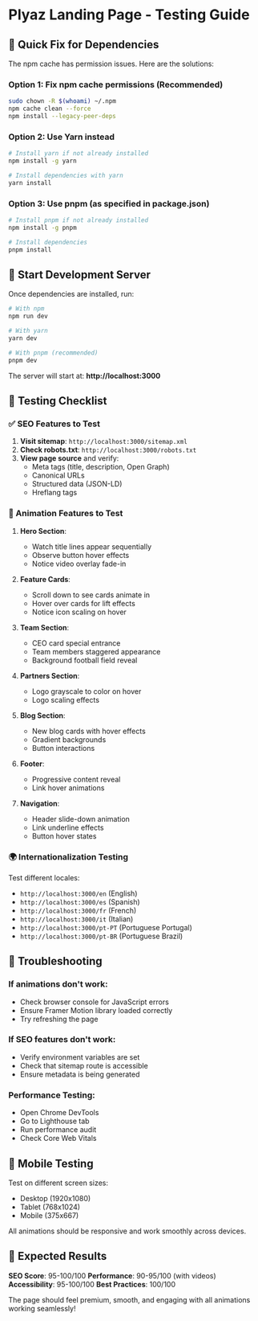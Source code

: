 # Plyaz Landing Page - Testing Guide

## 🚨 Quick Fix for Dependencies

The npm cache has permission issues. Here are the solutions:

### Option 1: Fix npm cache permissions (Recommended)
```bash
sudo chown -R $(whoami) ~/.npm
npm cache clean --force
npm install --legacy-peer-deps
```

### Option 2: Use Yarn instead
```bash
# Install yarn if not already installed
npm install -g yarn

# Install dependencies with yarn
yarn install
```

### Option 3: Use pnpm (as specified in package.json)
```bash
# Install pnpm if not already installed
npm install -g pnpm

# Install dependencies
pnpm install
```

## 🚀 Start Development Server

Once dependencies are installed, run:
```bash
# With npm
npm run dev

# With yarn  
yarn dev

# With pnpm (recommended)
pnpm dev
```

The server will start at: **http://localhost:3000**

## 🧪 Testing Checklist

### ✅ SEO Features to Test

1. **Visit sitemap**: `http://localhost:3000/sitemap.xml`
2. **Check robots.txt**: `http://localhost:3000/robots.txt`
3. **View page source** and verify:
   - Meta tags (title, description, Open Graph)
   - Canonical URLs
   - Structured data (JSON-LD)
   - Hreflang tags

### 🎨 Animation Features to Test

1. **Hero Section**:
   - Watch title lines appear sequentially
   - Observe button hover effects
   - Notice video overlay fade-in

2. **Feature Cards**:
   - Scroll down to see cards animate in
   - Hover over cards for lift effects
   - Notice icon scaling on hover

3. **Team Section**:
   - CEO card special entrance
   - Team members staggered appearance
   - Background football field reveal

4. **Partners Section**:
   - Logo grayscale to color on hover
   - Logo scaling effects

5. **Blog Section**:
   - New blog cards with hover effects
   - Gradient backgrounds
   - Button interactions

6. **Footer**:
   - Progressive content reveal
   - Link hover animations

7. **Navigation**:
   - Header slide-down animation
   - Link underline effects
   - Button hover states

### 🌍 Internationalization Testing

Test different locales:
- `http://localhost:3000/en` (English)
- `http://localhost:3000/es` (Spanish)  
- `http://localhost:3000/fr` (French)
- `http://localhost:3000/it` (Italian)
- `http://localhost:3000/pt-PT` (Portuguese Portugal)
- `http://localhost:3000/pt-BR` (Portuguese Brazil)

## 🔧 Troubleshooting

### If animations don't work:
- Check browser console for JavaScript errors
- Ensure Framer Motion library loaded correctly
- Try refreshing the page

### If SEO features don't work:
- Verify environment variables are set
- Check that sitemap route is accessible
- Ensure metadata is being generated

### Performance Testing:
- Open Chrome DevTools
- Go to Lighthouse tab
- Run performance audit
- Check Core Web Vitals

## 📱 Mobile Testing

Test on different screen sizes:
- Desktop (1920x1080)
- Tablet (768x1024)
- Mobile (375x667)

All animations should be responsive and work smoothly across devices.

## 🎯 Expected Results

**SEO Score**: 95-100/100
**Performance**: 90-95/100 (with videos)
**Accessibility**: 95-100/100
**Best Practices**: 100/100

The page should feel premium, smooth, and engaging with all animations working seamlessly!